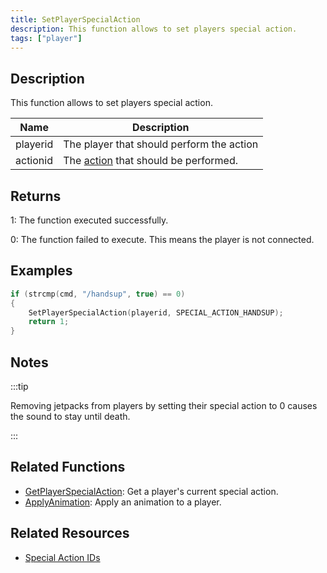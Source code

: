 ```yaml
---
title: SetPlayerSpecialAction
description: This function allows to set players special action.
tags: ["player"]
---
```


## Description

This function allows to set players special action.

| Name     | Description                                                            |
| -------- | ---------------------------------------------------------------------- |
| playerid | The player that should perform the action                              |
| actionid | The [action](../resources/specialactions) that should be performed. |

## Returns

1: The function executed successfully.

0: The function failed to execute. This means the player is not connected.

## Examples

```c
if (strcmp(cmd, "/handsup", true) == 0)
{
    SetPlayerSpecialAction(playerid, SPECIAL_ACTION_HANDSUP);
    return 1;
}
```

## Notes

:::tip

Removing jetpacks from players by setting their special action to 0 causes the sound to stay until death.

:::

## Related Functions

- [GetPlayerSpecialAction](GetPlayerSpecialAction): Get a player's current special action.
- [ApplyAnimation](ApplyAnimation): Apply an animation to a player.

## Related Resources

- [Special Action IDs](../resources/specialactions)

